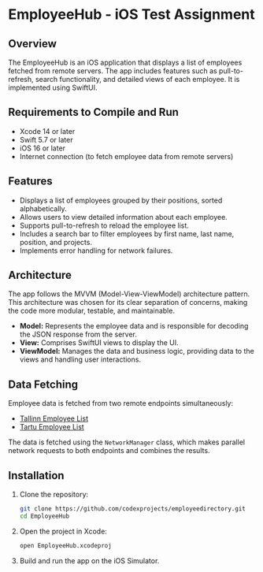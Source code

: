 # EmployeeHub - iOS Test Assignment

## Overview

The EmployeeHub is an iOS application that displays a list of employees fetched from remote servers. The app includes features such as pull-to-refresh, search functionality, and detailed views of each employee. It is implemented using SwiftUI.

## Requirements to Compile and Run

- Xcode 14 or later
- Swift 5.7 or later
- iOS 16 or later
- Internet connection (to fetch employee data from remote servers)

## Features

- Displays a list of employees grouped by their positions, sorted alphabetically.
- Allows users to view detailed information about each employee.
- Supports pull-to-refresh to reload the employee list.
- Includes a search bar to filter employees by first name, last name, position, and projects.
- Implements error handling for network failures.

## Architecture

The app follows the MVVM (Model-View-ViewModel) architecture pattern. This architecture was chosen for its clear separation of concerns, making the code more modular, testable, and maintainable. 

- **Model:** Represents the employee data and is responsible for decoding the JSON response from the server.
- **View:** Comprises SwiftUI views to display the UI.
- **ViewModel:** Manages the data and business logic, providing data to the views and handling user interactions.

## Data Fetching

Employee data is fetched from two remote endpoints simultaneously:

- [Tallinn Employee List](https://tallinn-jobapp.aw.ee/employee_list)
- [Tartu Employee List](https://tartu-jobapp.aw.ee/employee_list)

The data is fetched using the `NetworkManager` class, which makes parallel network requests to both endpoints and combines the results.

## Installation

1. Clone the repository:
   ```bash
   git clone https://github.com/codexprojects/employeedirectory.git
   cd EmployeeHub
2. Open the project in Xcode:
   ```bash
   open EmployeeHub.xcodeproj
3. Build and run the app on the iOS Simulator.
